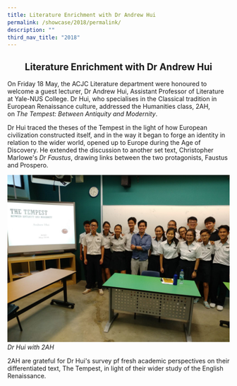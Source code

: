 ```yaml
---
title: Literature Enrichment with Dr Andrew Hui
permalink: /showcase/2018/permalink/
description: ""
third_nav_title: "2018"
---
```

## <center> Literature Enrichment with Dr Andrew Hui </center>

On Friday 18 May, the ACJC Literature department were honoured to welcome a guest lecturer, Dr Andrew Hui, Assistant Professor of Literature at Yale-NUS College. Dr Hui, who specialises in the Classical tradition in European Renaissance culture, addressed the Humanities class, 2AH, on _The Tempest: Between Antiquity and Modernity_.

  

Dr Hui traced the theses of the Tempest in the light of how European civilization constructed itself, and in the way it began to forge an identity in relation to the wider world, opened up to Europe during the Age of Discovery. He extended the discussion to another set text, Christopher Marlowe's _Dr Faustus_, drawing links between the two protagonists, Faustus and Prospero.

![](/images/WhatsApp%20Image%202018%2005-11%20at%20160916.jpeg)
_Dr Hui with 2AH_

2AH are grateful for Dr Hui's survey pf fresh academic perspectives on their differentiated text, The Tempest, in light of their wider study of the English Renaissance.

